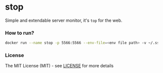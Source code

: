 # stop

Simple and extendable server monitor, it's `top` for the web.


### How to run?

```bash
docker run --name stop -p 5566:5566 --env-file=<env file path> -v ~/.ssh:/root/.ssh -d --rm <image>
```


### License

The MIT License (MIT) - see [LICENSE](LICENSE) for more details